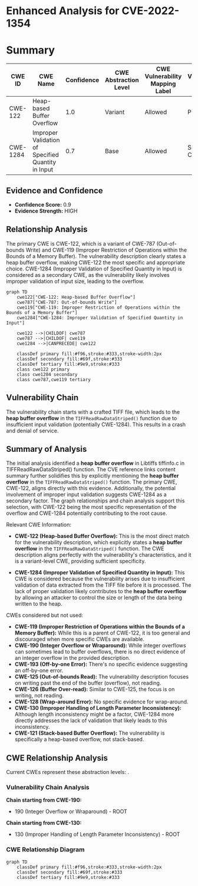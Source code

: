 # Enhanced Analysis for CVE-2022-1354

# Summary
| CWE ID | CWE Name | Confidence | CWE Abstraction Level | CWE Vulnerability Mapping Label | CWE-Vulnerability Mapping Notes |
|---|---|---|---|---|---|
| CWE-122 | Heap-based Buffer Overflow | 1.0 | Variant | Allowed | Primary CWE |
| CWE-1284 | Improper Validation of Specified Quantity in Input | 0.7 | Base | Allowed | Secondary Candidate |

## Evidence and Confidence

*   **Confidence Score:** 0.9
*   **Evidence Strength:** HIGH

## Relationship Analysis
The primary CWE is CWE-122, which is a variant of CWE-787 (Out-of-bounds Write) and CWE-119 (Improper Restriction of Operations within the Bounds of a Memory Buffer). The vulnerability description clearly states a heap buffer overflow, making CWE-122 the most specific and appropriate choice. CWE-1284 (Improper Validation of Specified Quantity in Input) is considered as a secondary CWE, as the vulnerability likely involves improper validation of input size, leading to the overflow.

```mermaid
graph TD
    cwe122["CWE-122: Heap-based Buffer Overflow"]
    cwe787["CWE-787: Out-of-bounds Write"]
    cwe119["CWE-119: Improper Restriction of Operations within the Bounds of a Memory Buffer"]
    cwe1284["CWE-1284: Improper Validation of Specified Quantity in Input"]

    cwe122 -->|CHILDOF| cwe787
    cwe787 -->|CHILDOF| cwe119
    cwe1284 -->|CANPRECEDE| cwe122

    classDef primary fill:#f96,stroke:#333,stroke-width:2px
    classDef secondary fill:#69f,stroke:#333
    classDef tertiary fill:#9e9,stroke:#333
    class cwe122 primary
    class cwe1284 secondary
    class cwe787,cwe119 tertiary
```

## Vulnerability Chain
The vulnerability chain starts with a crafted TIFF file, which leads to the **heap buffer overflow** in the `TIFFReadRawDataStriped()` function due to insufficient input validation (potentially CWE-1284). This results in a crash and denial of service.

## Summary of Analysis
The initial analysis identified a **heap buffer overflow** in Libtiffs tiffinfo.c in TIFFReadRawDataStriped() function. The CVE reference links content summary further solidifies this by explicitly mentioning the **heap buffer overflow** in the `TIFFReadRawDataStriped()` function. The primary CWE, CWE-122, aligns directly with this evidence. Additionally, the potential involvement of improper input validation suggests CWE-1284 as a secondary factor. The graph relationships and chain analysis support this selection, with CWE-122 being the most specific representation of the overflow and CWE-1284 potentially contributing to the root cause.

Relevant CWE Information:

*   **CWE-122 (Heap-based Buffer Overflow):** This is the most direct match for the vulnerability description, which explicitly states a **heap buffer overflow** in the `TIFFReadRawDataStriped()` function. The CWE description aligns perfectly with the vulnerability's characteristics, and it is a variant-level CWE, providing sufficient specificity.

*   **CWE-1284 (Improper Validation of Specified Quantity in Input):** This CWE is considered because the vulnerability arises due to insufficient validation of data extracted from the TIFF file before it is processed. The lack of proper validation likely contributes to the **heap buffer overflow** by allowing an attacker to control the size or length of the data being written to the heap.

CWEs considered but not used:

*   **CWE-119 (Improper Restriction of Operations within the Bounds of a Memory Buffer):** While this is a parent of CWE-122, it is too general and discouraged when more specific CWEs are available.
*   **CWE-190 (Integer Overflow or Wraparound):** While integer overflows can sometimes lead to buffer overflows, there is no direct evidence of an integer overflow in the provided description.
*   **CWE-193 (Off-by-one Error):** There's no specific evidence suggesting an off-by-one error.
*   **CWE-125 (Out-of-bounds Read):** The vulnerability description focuses on writing past the end of the buffer (overflow), not reading.
*   **CWE-126 (Buffer Over-read):** Similar to CWE-125, the focus is on writing, not reading.
*   **CWE-128 (Wrap-around Error):** No specific evidence for wrap-around.
*   **CWE-130 (Improper Handling of Length Parameter Inconsistency):** Although length inconsistency might be a factor, CWE-1284 more directly addresses the lack of validation that likely leads to this inconsistency.
*   **CWE-121 (Stack-based Buffer Overflow):** The vulnerability is specifically a heap-based overflow, not stack-based.


## CWE Relationship Analysis

Current CWEs represent these abstraction levels: .


### Vulnerability Chain Analysis

**Chain starting from CWE-190:**
- 190 (Integer Overflow or Wraparound) - ROOT


**Chain starting from CWE-130:**
- 130 (Improper Handling of Length Parameter Inconsistency) - ROOT



### CWE Relationship Diagram

```mermaid
graph TD
    classDef primary fill:#f96,stroke:#333,stroke-width:2px
    classDef secondary fill:#69f,stroke:#333
    classDef tertiary fill:#9e9,stroke:#333
```